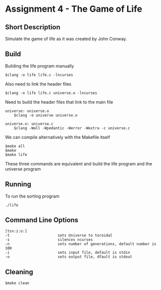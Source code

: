 # Assignment 4 - The Game of Life

## Short Description

Simulate the game of life as it was created by John Conway.

## Build
Building the life program manually
```
$clang -o life life.c -lncurses
```
Also need to link the header files
```
$clang -o life life.c universe.o -lncurses
```
Need to build the header files that link to the main file
```
universe: universe.o
	$clang -o universe universe.o

universe.o: universe.c
	$clang -Wall -Wpedantic -Werror -Wextra -c universe.c
```
We can compile alternatively with the Makefile itself
```
$make all
$make
$make life
```
These three commands are equivalent and build the life program and the universe program

## Running
To run the sorting program
```
./life
```

## Command Line Options
```
[tsn:i:o:]
-t                      sets Universe to toroidal
-s                      silences ncurses
-n                      sets number of generations, default number is 100
-i                      sets input file, default is stdin
-o                      sets output file, dfault is stdout
```
## Cleaning
```
$make clean
```
